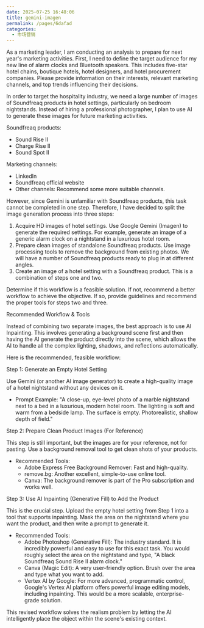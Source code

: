 ```yaml
---
date: 2025-07-25 16:48:06
title: gemini-imagen
permalink: /pages/6dafad
categories:
  - 市场营销
---
```

As a marketing leader, I am conducting an analysis to prepare for next year's marketing activities. First, I need to define the target audience for my new line of alarm clocks and Bluetooth speakers. This includes five-star hotel chains, boutique hotels, hotel designers, and hotel procurement companies. Please provide information on their interests, relevant marketing channels, and top trends influencing their decisions.

In order to target the hospitality industry, we need a large number of images of Soundfreaq products in hotel settings, particularly on bedroom nightstands. Instead of hiring a professional photographer, I plan to use AI to generate these images for future marketing activities.

Soundfreaq products:

- Sound Rise II
- Charge Rise II
- Sound Spot II

Marketing channels:

- LinkedIn
- Soundfreaq official website
- Other channels: Recommend some more suitable channels.

However, since Gemini is unfamiliar with Soundfreaq products, this task cannot be completed in one step. Therefore, I have decided to split the image generation process into three steps:

1. Acquire HD images of hotel settings. Use Google Gemini (Imagen) to generate the required settings. For example, generate an image of a generic alarm clock on a nightstand in a luxurious hotel room.
2. Prepare clean images of standalone Soundfreaq products. Use image processing tools to remove the background from existing photos. We will have a number of Soundfreaq products ready to plug in at different angles.
3. Create an image of a hotel setting with a Soundfreaq product. This is a combination of steps one and two.

Determine if this workflow is a feasible solution. If not, recommend a better workflow to achieve the objective. If so, provide guidelines and recommend the proper tools for steps two and three.

Recommended Workflow & Tools

Instead of combining two separate images, the best approach is to use AI Inpainting. This involves generating a background scene first and then having the AI generate the product directly into the scene, which allows the AI to handle all the complex lighting, shadows, and reflections automatically.

Here is the recommended, feasible workflow:

Step 1: Generate an Empty Hotel Setting

Use Gemini (or another AI image generator) to create a high-quality image of a hotel nightstand without any devices on it.

- Prompt Example: "A close-up, eye-level photo of a marble nightstand next to a bed in a luxurious, modern hotel room. The lighting is soft and warm from a bedside lamp. The surface is empty. Photorealistic, shallow depth of field."

Step 2: Prepare Clean Product Images (For Reference)

This step is still important, but the images are for your reference, not for pasting. Use a background removal tool to get clean shots of your products.

- Recommended Tools:
  - Adobe Express Free Background Remover: Fast and high-quality.
  - remove.bg: Another excellent, simple-to-use online tool.
  - Canva: The background remover is part of the Pro subscription and works well.

Step 3: Use AI Inpainting (Generative Fill) to Add the Product

This is the crucial step. Upload the empty hotel setting from Step 1 into a tool that supports inpainting. Mask the area on the nightstand where you want the product, and then write a prompt to generate it.

- Recommended Tools:
  - Adobe Photoshop (Generative Fill): The industry standard. It is incredibly powerful and easy to use for this exact task. You would roughly select the area on the nightstand and type, "A black Soundfreaq Sound Rise II alarm clock."
  - Canva (Magic Edit): A very user-friendly option. Brush over the area and type what you want to add.
  - Vertex AI by Google: For more advanced, programmatic control, Google's Vertex AI platform offers powerful image editing models, including inpainting. This would be a more scalable, enterprise-grade solution.

This revised workflow solves the realism problem by letting the AI intelligently place the object within the scene's existing context.
